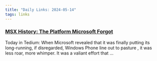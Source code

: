 ```yaml
---
title: "Daily Links: 2024-05-14"
tags: links
---
```


### [MSX History: The Platform Microsoft Forgot](https://tedium.co/2019/01/29/microsoft-msx-history/)

Today in Tedium: When Microsoft revealed that it was finally putting its long-running, if disregarded, Windows Phone line out to pasture , it was less roar, more whimper. It was a valiant effort that …